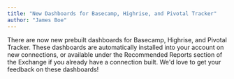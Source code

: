```yaml
---
title: "New Dashboards for Basecamp, Highrise, and Pivotal Tracker"
author: "James Boe"
---
```

There are now new prebuilt dashboards for Basecamp, Highrise, and Pivotal Tracker.<!--more--> These dashboards are automatically installed into your account on new connections, or available under the Recommended Reports section of the Exchange if you already have a connection built. We'd love to get your feedback on these dashboards!